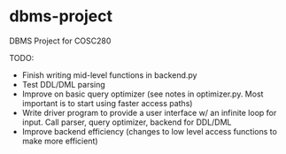 # dbms-project
DBMS Project for COSC280


TODO:
  * Finish writing mid-level functions in backend.py
  * Test DDL/DML parsing
  * Improve on basic query optimizer (see notes in optimizer.py.  Most important is to start using faster access paths)
  * Write driver program to provide a user interface w/ an infinite loop for input.  Call parser, query optimizer, backend for       DDL/DML
  * Improve backend efficiency (changes to low level access functions to make more efficient)
